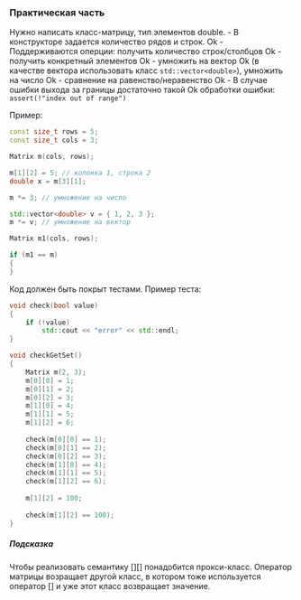 ### Практическая часть

Нужно написать класс-матрицу, тип элементов double. 
    - В конструкторе задается количество рядов и строк.          Ok
    - Поддерживаются оперции: получить количество строк/столбцов Ok
    - получить конкретный элементов                              Ok
    - умножить на вектор                                         Ok
      (в качестве вектора использовать класс 
        ```std::vector<double>```),
    умножить на число                                            Ok
    - сравнение на равенство/неравенство                         Ok
    - В случае ошибки выхода за границы достаточно такой         Ok
        обработки ошибки: ```assert(!"index out of range")```

Пример:

```c++
const size_t rows = 5;
const size_t cols = 3;

Matrix m(cols, rows);

m[1][2] = 5; // колонка 1, строка 2
double x = m[3][1];

m *= 3; // умножение на число

std::vector<double> v = { 1, 2, 3 };
m *= v; // умножение на вектор

Matrix m1(cols, rows);

if (m1 == m)
{
}
```

Код должен быть покрыт тестами. Пример теста:

```c++
void check(bool value)
{
    if (!value)
        std::cout << "error" << std::endl;
}

void checkGetSet()
{
    Matrix m(2, 3);
    m[0][0] = 1;
    m[0][1] = 2;
    m[0][2] = 3;
    m[1][0] = 4;
    m[1][1] = 5;
    m[1][2] = 6;
    
    check(m[0][0] == 1);
    check(m[0][1] == 2);
    check(m[0][2] == 3);
    check(m[1][0] == 4);
    check(m[1][1] == 5);
    check(m[1][2] == 6);
    
    m[1][2] = 100;
    
    check(m[1][2] == 100);
}
```

##### Подсказка

Чтобы реализовать семантику [][] понадобится прокси-класс. Оператор матрицы возращает другой класс, в котором тоже используется оператор [] и уже этот класс возвращает значение.
